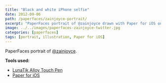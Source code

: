 ```yaml
---
title: "Black and white iPhone selfie"
date: 2012-09-06
path: /paperfaces/zainjoyce-portrait/
excerpt: "PaperFaces portrait of @zainjoyce drawn with Paper for iOS on an iPad."
image: ../../images/paperfaces-zainjoyce-twitter.jpg
categories: [paperfaces]
tags: [portrait, illustration, Paper for iOS]
---
```


PaperFaces portrait of [@zainjoyce](https://twitter.com/zainjoyce).

**Tools used:**

- [LunaTik Alloy Touch Pen](https://www.amazon.com/gp/product/B00821TR7G/ref=as_li_ss_tl?ie=UTF8&tag=mademist-20&linkCode=as2&camp=1789&creative=390957&creativeASIN=B00821TR7G)
- [Paper for iOS](https://paper.bywetransfer.com/)
